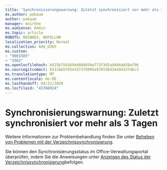 ```yaml
---
title: 'Synchronisierungswarnung: Zuletzt synchronisiert vor mehr als 3 Tagen'
ms.author: pebaum
author: pebaum
manager: mnirkhe
ms.audience: Admin
ms.topic: article
ROBOTS: NOINDEX, NOFOLLOW
localization_priority: Normal
ms.collection: Adm_O365
ms.custom:
- "9001505"
- "3562"
ms.openlocfilehash: b515b75d1694488d034e773f3d2ad4d4ab58af96
ms.sourcegitcommit: 631cbb5f03e5371f0995e976536d24e9d13746c3
ms.translationtype: MT
ms.contentlocale: de-DE
ms.lasthandoff: 04/22/2020
ms.locfileid: "43766924"
---
```

# <a name="sync-warning-last-synced-more-than-3-days-ago"></a>Synchronisierungswarnung: Zuletzt synchronisiert vor mehr als 3 Tagen

Weitere Informationen zur Problembehandlung finden Sie unter [Beheben von Problemen mit der Verzeichnissynchronisierung](https://docs.microsoft.com/office365/enterprise/fix-problems-with-directory-synchronization).

Sie können den Synchronisierungsstatus im Office-Verwaltungsportal überprüfen, indem Sie die Anweisungen unter [Anzeigen des Status der Verzeichnissynchronisierung](https://docs.microsoft.com/office365/enterprise/view-directory-synchronization-status)befolgen.

